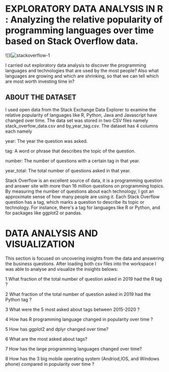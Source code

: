 # EXPLORATORY DATA ANALYSIS IN R : Analyzing the relative popularity of programming languages over time based on Stack Overflow data.

![](![stackoverflow-1](https://user-images.githubusercontent.com/105368173/228001250-b932b334-7592-4082-a8bd-2b7532f69888.png)

I carried out exploratory data analysis to discover the programming languages and technologies that are used by the most people? Also what languages are growing and which are shrinking, so that we can tell which are most worth investing time in?
 
 ## ABOUT THE DATASET
I used open data from the Stack Exchange Data Explorer to examine the relative popularity of languages like R, Python, Java and Javascript have changed over time. The data set was stored in two CSV files namely stack_overfow_data.csv and by_year_tag.csv. The dataset has 4 columns each namely

year: The year the question was asked.

tag: A word or phrase that describes the topic of the question.

number: The number of questions with a certain tag in that year.

year_total: The total number of questions asked in that year.

Stack Overflow is an excellent source of data, it is a programming question and answer site with more than 16 million questions on programming topics. By measuring the number of questions about each technology, I got an approximate sense of how many people are using it. Each Stack Overflow question has a tag, which marks a question to describe its topic or technology. For instance, there's a tag for languages like R or Python, and for packages like ggplot2 or pandas.

# DATA ANALYSIS AND VISUALIZATION
This section is focused on uncovering insights from the data and answering the business questions. After loading both csv files into the workspace I was able to 
analyse and visualize the insights belows:

1 What fraction of the total number of question asked in 2019 had the R tag ?

2 What fraction of the total number of question asked in 2019 had the Python tag ?

3 What were the 5 most asked about tags between 2015-2020 ?

4 How has R programming language changed in popularity over time ?

5 How has ggplot2 and dplyr changed over time?

6 What are the most asked about tags?

7 How has the large programming languages changed over time?

8 How has the 3 big mobile operating system (Andriod,IOS, and Windows phone) compared  in popularity over time ?

